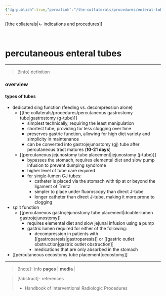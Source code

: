 ```yaml
---
{"dg-publish":true,"permalink":"/the-collaterals/procedures/enteral-tube-placement/"}
---
```



[[the collaterals\|← indications and procedures]]

<br>

# percutaneous enteral tubes
---

> [!info] definition
> 

### overview
#### types of tubes
- dedicated sing function (feeding vs. decompression alone)
	- [[the collaterals/procedures/percutaneous gastrostomy tube\|gastrostomy (g-tube)]]
		- simplest technically, requiring the least manipulation
		- shortest tube, providing for less clogging over time
		- preserves gastric function, allowing for high diet variety and simplicity in maintenance
		- can be converted into gastrojejunostomy (gj) tube after percutaneous tract matures (**10-21 days**)
	-  [[percutaneous jejunostomy tube placement\|jejunostomy (j-tube)]]
		- bypasses the stomach, requires elemental diet and slow pump infusion to prevent dumping syndrome
		- higher level of tube care required
		- for single-lumen GJ tubes:
			- catheter is placed via the stomach with tip at or beyond the ligament of Treitz
			- simpler to place under fluoroscopy than direct J-tube
			- longer catheter than direct J-tube, making it more prone to clogging
- split function 
	- [[percutaneous gastrojejunostomy tube placement\|double-lumen gastrojejunostomy]]
		- requires elemental diet and slow jejunal infusion using a pump
		- gastric lumen required for either of the following:
			- decompression in patients with [[gastroparesis\|gastroparesis]] or [[gastric outlet obstruction\|gastric outlet obstruction]]
			- medications that are only absorbed in the stomach
- [[percutaneous cecostomy tube placement\|cecostomy]]

---


> [!note]- info
> **pages** | 
> **media** | 

> [!abstract]- references
> - Handbook of Interventional Radiologic Procedures 


